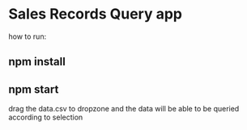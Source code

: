 # Sales Records Query app

how to run: 

## npm install 
## npm start

drag the data.csv to dropzone and the data will be able to be queried according to selection
